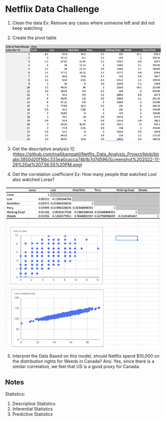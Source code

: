 # Netflix Data Challenge

1. Clean the data
Ex: Remove any cases where someone left and did not keep watching

2. Create the pivot table 

![](https://github.com/mallikampatil/Netflix_Data_Analysis_Project/blob/bbabc3850d20f16bc333ea0cacca74b1b7d7d596/Screenshot%202022-11-29%20at%207.10.51%20PM.png)

3. Get the descriptive analysis
![] (https://github.com/mallikampatil/Netflix_Data_Analysis_Project/blob/bbabc3850d20f16bc333ea0cacca74b1b7d7d596/Screenshot%202022-11-29%20at%207.56.55%20PM.png)

4. Get the correlation coefficient
Ex: How many people that watched Lost also watched Lorax? 

![](https://github.com/mallikampatil/Netflix_Data_Analysis_Project/blob/bbabc3850d20f16bc333ea0cacca74b1b7d7d596/Screenshot%202022-11-29%20at%207.59.39%20PM.png)

5. Interpret the Data
Based on this model, should Netflix spend $10,000 on the distribution rights for Weeds in Canada? 
Ans: Yes, since there is a similar correlation, we feel that US is a good proxy for Canada. 

## Notes
Statistics: 
1. Descriptive Statistics
2. Inferential Statistics
3. Predictive Statistics




